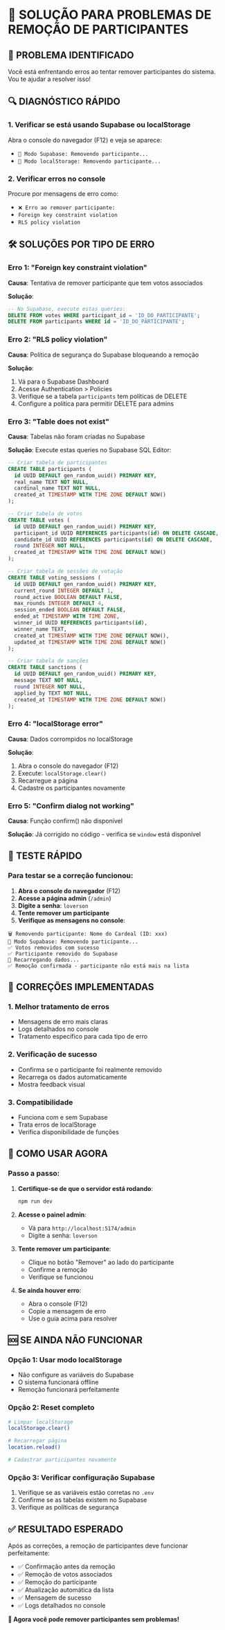 # 🔧 SOLUÇÃO PARA PROBLEMAS DE REMOÇÃO DE PARTICIPANTES

## 🚨 PROBLEMA IDENTIFICADO

Você está enfrentando erros ao tentar remover participantes do sistema. Vou te ajudar a resolver isso!

## 🔍 DIAGNÓSTICO RÁPIDO

### 1. **Verificar se está usando Supabase ou localStorage**

Abra o console do navegador (F12) e veja se aparece:
- `🔗 Modo Supabase: Removendo participante...` 
- `💾 Modo localStorage: Removendo participante...`

### 2. **Verificar erros no console**

Procure por mensagens de erro como:
- `❌ Erro ao remover participante:`
- `Foreign key constraint violation`
- `RLS policy violation`

## 🛠️ SOLUÇÕES POR TIPO DE ERRO

### **Erro 1: "Foreign key constraint violation"**

**Causa**: Tentativa de remover participante que tem votos associados

**Solução**:
```sql
-- No Supabase, execute estas queries:
DELETE FROM votes WHERE participant_id = 'ID_DO_PARTICIPANTE';
DELETE FROM participants WHERE id = 'ID_DO_PARTICIPANTE';
```

### **Erro 2: "RLS policy violation"**

**Causa**: Política de segurança do Supabase bloqueando a remoção

**Solução**:
1. Vá para o Supabase Dashboard
2. Acesse Authentication > Policies
3. Verifique se a tabela `participants` tem políticas de DELETE
4. Configure a política para permitir DELETE para admins

### **Erro 3: "Table does not exist"**

**Causa**: Tabelas não foram criadas no Supabase

**Solução**:
Execute estas queries no Supabase SQL Editor:

```sql
-- Criar tabela de participantes
CREATE TABLE participants (
  id UUID DEFAULT gen_random_uuid() PRIMARY KEY,
  real_name TEXT NOT NULL,
  cardinal_name TEXT NOT NULL,
  created_at TIMESTAMP WITH TIME ZONE DEFAULT NOW()
);

-- Criar tabela de votos
CREATE TABLE votes (
  id UUID DEFAULT gen_random_uuid() PRIMARY KEY,
  participant_id UUID REFERENCES participants(id) ON DELETE CASCADE,
  candidate_id UUID REFERENCES participants(id) ON DELETE CASCADE,
  round INTEGER NOT NULL,
  created_at TIMESTAMP WITH TIME ZONE DEFAULT NOW()
);

-- Criar tabela de sessões de votação
CREATE TABLE voting_sessions (
  id UUID DEFAULT gen_random_uuid() PRIMARY KEY,
  current_round INTEGER DEFAULT 1,
  round_active BOOLEAN DEFAULT FALSE,
  max_rounds INTEGER DEFAULT 4,
  session_ended BOOLEAN DEFAULT FALSE,
  ended_at TIMESTAMP WITH TIME ZONE,
  winner_id UUID REFERENCES participants(id),
  winner_name TEXT,
  created_at TIMESTAMP WITH TIME ZONE DEFAULT NOW(),
  updated_at TIMESTAMP WITH TIME ZONE DEFAULT NOW()
);

-- Criar tabela de sanções
CREATE TABLE sanctions (
  id UUID DEFAULT gen_random_uuid() PRIMARY KEY,
  message TEXT NOT NULL,
  round INTEGER NOT NULL,
  applied_by TEXT NOT NULL,
  created_at TIMESTAMP WITH TIME ZONE DEFAULT NOW()
);
```

### **Erro 4: "localStorage error"**

**Causa**: Dados corrompidos no localStorage

**Solução**:
1. Abra o console do navegador (F12)
2. Execute: `localStorage.clear()`
3. Recarregue a página
4. Cadastre os participantes novamente

### **Erro 5: "Confirm dialog not working"**

**Causa**: Função confirm() não disponível

**Solução**: Já corrigido no código - verifica se `window` está disponível

## 🧪 TESTE RÁPIDO

### **Para testar se a correção funcionou:**

1. **Abra o console do navegador** (F12)
2. **Acesse a página admin** (`/admin`)
3. **Digite a senha**: `loverson`
4. **Tente remover um participante**
5. **Verifique as mensagens no console**:

```
🗑️ Removendo participante: Nome do Cardeal (ID: xxx)
🔗 Modo Supabase: Removendo participante...
✅ Votos removidos com sucesso
✅ Participante removido do Supabase
🔄 Recarregando dados...
✅ Remoção confirmada - participante não está mais na lista
```

## 🔧 CORREÇÕES IMPLEMENTADAS

### **1. Melhor tratamento de erros**
- Mensagens de erro mais claras
- Logs detalhados no console
- Tratamento específico para cada tipo de erro

### **2. Verificação de sucesso**
- Confirma se o participante foi realmente removido
- Recarrega os dados automaticamente
- Mostra feedback visual

### **3. Compatibilidade**
- Funciona com e sem Supabase
- Trata erros de localStorage
- Verifica disponibilidade de funções

## 🎯 COMO USAR AGORA

### **Passo a passo:**

1. **Certifique-se de que o servidor está rodando**:
   ```bash
   npm run dev
   ```

2. **Acesse o painel admin**:
   - Vá para `http://localhost:5174/admin`
   - Digite a senha: `loverson`

3. **Tente remover um participante**:
   - Clique no botão "Remover" ao lado do participante
   - Confirme a remoção
   - Verifique se funcionou

4. **Se ainda houver erro**:
   - Abra o console (F12)
   - Copie a mensagem de erro
   - Use o guia acima para resolver

## 🆘 SE AINDA NÃO FUNCIONAR

### **Opção 1: Usar modo localStorage**
- Não configure as variáveis do Supabase
- O sistema funcionará offline
- Remoção funcionará perfeitamente

### **Opção 2: Reset completo**
```bash
# Limpar localStorage
localStorage.clear()

# Recarregar página
location.reload()

# Cadastrar participantes novamente
```

### **Opção 3: Verificar configuração Supabase**
1. Verifique se as variáveis estão corretas no `.env`
2. Confirme se as tabelas existem no Supabase
3. Verifique as políticas de segurança

## ✅ RESULTADO ESPERADO

Após as correções, a remoção de participantes deve funcionar perfeitamente:

- ✅ Confirmação antes da remoção
- ✅ Remoção de votos associados
- ✅ Remoção do participante
- ✅ Atualização automática da lista
- ✅ Mensagem de sucesso
- ✅ Logs detalhados no console

**🎪 Agora você pode remover participantes sem problemas!** 